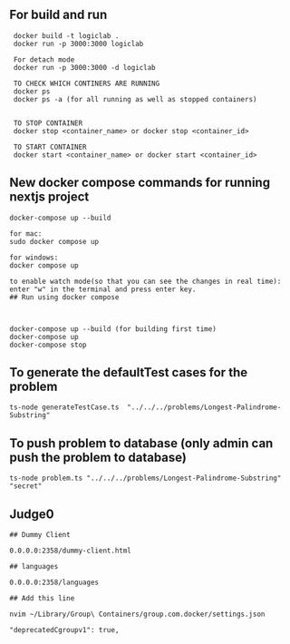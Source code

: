 ## For build and run

```
 docker build -t logiclab .
 docker run -p 3000:3000 logiclab

 For detach mode
 docker run -p 3000:3000 -d logiclab

 TO CHECK WHICH CONTINERS ARE RUNNING
 docker ps
 docker ps -a (for all running as well as stopped containers)


 TO STOP CONTAINER
 docker stop <container_name> or docker stop <container_id>

 TO START CONTAINER
 docker start <container_name> or docker start <container_id>

```

## New docker compose commands for running nextjs project

```
docker-compose up --build

for mac:
sudo docker compose up

for windows:
docker compose up

to enable watch mode(so that you can see the changes in real time):
enter "w" in the terminal and press enter key.
## Run using docker compose



docker-compose up --build (for building first time)
docker-compose up
docker-compose stop

```

## To generate the defaultTest cases for the problem

```
ts-node generateTestCase.ts  "../../../problems/Longest-Palindrome-Substring"
```

## To push problem to database (only admin can push the problem to database)

```
ts-node problem.ts "../../../problems/Longest-Palindrome-Substring" "secret"

```

## Judge0

```
## Dummy Client

0.0.0.0:2358/dummy-client.html

## languages

0.0.0.0:2358/languages

```

```
## Add this line

nvim ~/Library/Group\ Containers/group.com.docker/settings.json

"deprecatedCgroupv1": true,


```
